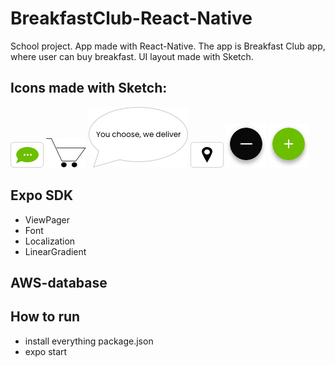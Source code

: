 # BreakfastClub-React-Native

School project. App made with React-Native. The app is Breakfast Club app, where user can buy breakfast.
UI layout made with Sketch.

## Icons made with Sketch:

![icon](contact2.png)
![icon](CART12png.png)
![icon](Group.png)
![icon](location2.png)
![icon](minusbutton.png)
![icon](plusbutton.png)

## Expo SDK
- ViewPager
- Font
- Localization
- LinearGradient

## AWS-database

## How to run
- install everything package.json
- expo start

